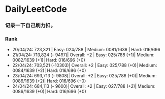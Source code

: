 # DailyLeetCode
### 记录一下自己刷力扣。

### Rank
  - 20/04/24: 723,321 | Easy: 024/788 | Medium: 0081/1639 | Hard: 016/696
  - 21/04/24: 713,824 (- 9497)| Overall: +2 | Easy: 025/788 (+1)| Medium: 0082/1639 (+1)| Hard: 016/696 (+0)
  - 22/04/24: 703,521 (-10303)| Overall: +2 | Easy: 025/788 (+0)| Medium: 0084/1639 (+2)| Hard: 016/696 (+0)
  - 23/04/24: 693,713 (- 9808)| Overall: +2 | Easy: 025/788 (+0)| Medium: 0086/1639 (+2)| Hard: 016/696 (+0)
  - 24/04/24: 684,113 (- 9600)| Overall: +2 | Easy: 027/788 (+2)| Medium: 0086/1639 (+0)| Hard: 016/696 (+0)
